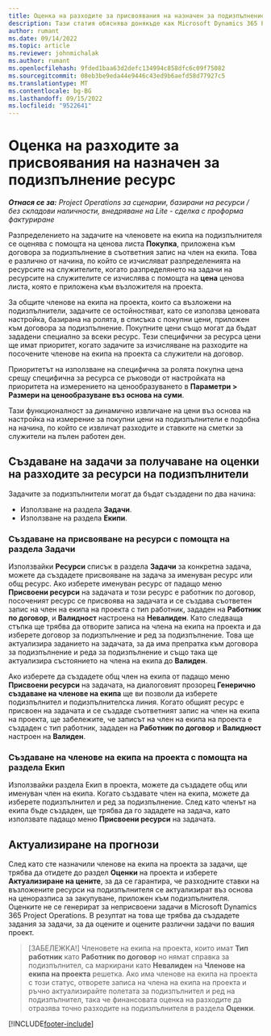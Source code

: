 ```yaml
---
title: Оценка на разходите за присвоявания на назначен за подизпълнение ресурс
description: Тази статия обяснява донякъде как Microsoft Dynamics 365 Project Operations изчислява оценката на разходите за възложените на подизпълнители ресурси.
author: rumant
ms.date: 09/14/2022
ms.topic: article
ms.reviewer: johnmichalak
ms.author: rumant
ms.openlocfilehash: 9fded1baa63d2defc134994c858dfc6c09f75082
ms.sourcegitcommit: 08eb3be9eda44e9446c43ed9b6aefd58d77927c5
ms.translationtype: MT
ms.contentlocale: bg-BG
ms.lasthandoff: 09/15/2022
ms.locfileid: "9522641"
---
```

# <a name="cost-estimation-of-subcontracted-resource-assignments"></a>Оценка на разходите за присвоявания на назначен за подизпълнение ресурс

_**Отнася се за:** Project Operations за сценарии, базирани на ресурси / без складови наличности, внедряване на Lite - сделка с проформа фактуриране_

Разпределението на задачите на членовете на екипа на подизпълнителя се оценява с помощта на ценова листа **Покупка**, приложена към договора за подизпълнение в съответния запис на член на екипа. Това е различно от начина, по който се изчисляват разпределенията на ресурсите на служителите, когато разпределянето на задачи на ресурсите на служителите се изчислява с помощта на **цена** ценова листа, която е приложена към възложителя на проекта. 

За общите членове на екипа на проекта, които са възложени на подизпълнители, задачите се остойностяват, като се използва ценовата настройка, базирана на ролята, в списъка с покупни цени, приложен към договора за подизпълнение. Покупните цени също могат да бъдат зададени специално за всеки ресурс. Тези специфични за ресурса цени ще имат приоритет, когато задачите за изчисляване на разходите на посочените членове на екипа на проекта са служители на договор. 

Приоритетът на използване на специфична за ролята покупна цена срещу специфична за ресурса се ръководи от настройката на приоритета на измерението на ценообразуването в **Параметри > Размери на ценообразуване въз основа на суми**.

Тази функционалност за динамично извличане на цени въз основа на настройка на измерение за покупни цени на подизпълнители е подобна на начина, по който се извличат разходите и ставките на сметки за служители на пълен работен ден. 

## <a name="creating-task-assignments-for-getting-cost-estimates-of-subcontractor-resources"></a>Създаване на задачи за получаване на оценки на разходите за ресурси на подизпълнители

Задачите за подизпълнители могат да бъдат създадени по два начина: 
- Използване на раздела **Задачи**.
- Използване на раздела **Екипи**.

### <a name="creating-resources-assignments-using-the-tasks-tab"></a>Създаване на присвояване на ресурси с помощта на раздела Задачи
Използвайки **Ресурси** списък в раздела **Задачи** за конкретна задача, можете да създадете присвояване на задача за именуван ресурс или общ ресурс. Ако изберете именуван ресурс от падащо меню **Присвоени ресурси** на задачата и този ресурс е работник по договор, посоченият ресурс се присвоява на задачата и се създава съответен запис на член на екипа на проекта с тип работник, зададен на **Работник по договор**, и **Валидност** настроена на **Невалиден**. Като следваща стъпка ще трябва да отворите записа на члена на екипа на проекта и да изберете договор за подизпълнение и ред за подизпълнение. Това ще актуализира заданието на задачата, за да има препратка към договора за подизпълнение и реда за подизпълнение и също така ще актуализира състоянието на члена на екипа до **Валиден**.

Ако изберете да създадете общ член на екипа от падащо меню **Присвоени ресурси** на задачата, на диалоговият прозорец **Генерично създаване на членове на екипа** ще ви позволи да изберете подизпълнител и подизпълнителска линия. Когато общият ресурс е присвоен на задачата и се създаде съответният запис на член на екипа на проекта, ще забележите, че записът на член на екипа на проекта е създаден с тип работник, зададен на **Работник по договор** и **Валидност** настроен на **Валиден**.

### <a name="creating-project-team-members-using-the-team-tab"></a>Създаване на членове на екипа на проекта с помощта на раздела Екип
Използвайки раздела Екип в проекта, можете да създадете общ или именуван член на екипа. Когато създавате член на екипа, можете да изберете подизпълнител и ред за подизпълнение. След като членът на екипа бъде създаден, ще трябва да го зададете на задача, като използвате падащо меню **Присвоени ресурси** на задачата. 

## <a name="updating-estimates"></a>Актуализиране на прогнози
След като сте назначили членове на екипа на проекта за задачи, ще трябва да отидете до раздел **Оценки** на проекта и изберете **Актуализиране на цените**, за да се гарантира, че разходните ставки на възложените ресурси на подизпълнителя се актуализират въз основа на ценоразписа за закупуване, приложен към подизпълнителя. Оценките не се генерират за неприсвоени задачи в Microsoft Dynamics 365 Project Operations. В резултат на това ще трябва да създадете задания за задачи, за да оцените и оцените различни задачи по вашия проект. 

> [ЗАБЕЛЕЖКА!] Членовете на екипа на проекта, които имат **Тип работник** като **Работник по договор** но нямат справка за подизпълнител, са маркирани като **Невалиден** на **Членове на екипа на проекта** решетка. Ако има членове на екипа на проекта с този статус, отворете записа на члена на екипа на проекта и ръчно актуализирайте полетата за подизпълнител и ред на подизпълнител, така че финансовата оценка на разходите да отразява точно разходите на подизпълнителя в раздела **Оценки**. 


[!INCLUDE[footer-include](../../includes/footer-banner.md)]
